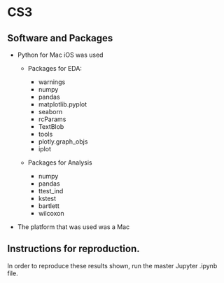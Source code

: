 # CS3
## Software and Packages
- Python for Mac iOS was used

  - Packages for EDA:
    - warnings
    - numpy
    - pandas 
    - matplotlib.pyplot
    - seaborn
    - rcParams
    - TextBlob
    - tools
    - plotly.graph_objs
    - iplot
   
  - Packages for Analysis
    - numpy
    - pandas 
    - ttest_ind
    - kstest
    - bartlett
    - wilcoxon

- The platform that was used was a Mac

## Instructions for reproduction.
In order to reproduce these results shown, run the master Jupyter .ipynb file.
